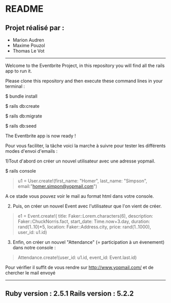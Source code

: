 # README
Projet réalisé par :
----------------------
- Marion Audren
- Maxime Pouzol
- Thomas Le Vot
----------------------

Welcome to the Eventbrite Project, in this repository you will find all the rails app to run it.

Please clone this repository and then execute these command lines in your terminal :

$ bundle install

$ rails db:create

$ rails db:migrate

$ rails db:seed

The Eventbrite app is now ready !

Pour vous faciliter, la tâche voici la marche à suivre pour tester les différents modes d'envoi d'emails :

1)Tout d'abord on créer un nouvel utilisateur avec une adresse yopmail.

$ rails console
> u1 = User.create!(first_name: "Homer", last_name: "Simpson", email:"homer.simpon@yopmail.com")

A ce stade vous pouvez voir le mail au format html dans votre console.

2) Puis, on créer un nouvel Event avec l'utilisateur que l'on vient de créer.

> e1 = Event.create!( title: Faker::Lorem.characters(6), description: Faker::ChuckNorris.fact, start_date: Time.now+3.day, duration: rand(1..10)*5, location: Faker::Address.city, price: rand(1..1000), user_id: u1.id)

3) Enfin, on créer un nouvel "Attendance" (= participation à un évenement) dans notre console :

> Attendance.create!(user_id: u1.id, event_id: Event.last.id)

Pour vérifier il suffit de vous rendre sur http://www.yopmail.com/ et de chercher le mail envoyé

---------------------
Ruby version : 2.5.1
Rails version : 5.2.2
---------------------
